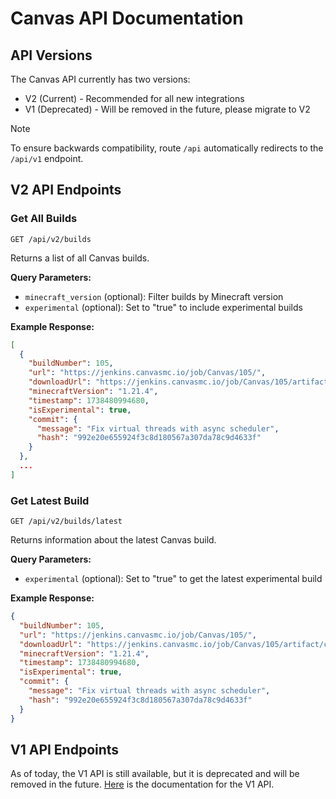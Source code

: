 # Canvas API Documentation

## API Versions

The Canvas API currently has two versions:

- V2 (Current) - Recommended for all new integrations
- V1 (Deprecated) - Will be removed in the future, please migrate to V2

> [!NOTE]
> To ensure backwards compatibility, route `/api` automatically redirects to the `/api/v1` endpoint.

## V2 API Endpoints

### Get All Builds

`GET /api/v2/builds`

Returns a list of all Canvas builds.

**Query Parameters:**

- `minecraft_version` (optional): Filter builds by Minecraft version
- `experimental` (optional): Set to "true" to include experimental builds

**Example Response:**

```json
[
  {
    "buildNumber": 105,
    "url": "https://jenkins.canvasmc.io/job/Canvas/105/",
    "downloadUrl": "https://jenkins.canvasmc.io/job/Canvas/105/artifact/canvas-server/build/libs/canvas-build.105.jar",
    "minecraftVersion": "1.21.4",
    "timestamp": 1738480994680,
    "isExperimental": true,
    "commit": {
      "message": "Fix virtual threads with async scheduler",
      "hash": "992e20e655924f3c8d180567a307da78c9d4633f"
    }
  },
  ...
]
```

### Get Latest Build

`GET /api/v2/builds/latest`

Returns information about the latest Canvas build.

**Query Parameters:**

- `experimental` (optional): Set to "true" to get the latest experimental build

**Example Response:**

```json
{
  "buildNumber": 105,
  "url": "https://jenkins.canvasmc.io/job/Canvas/105/",
  "downloadUrl": "https://jenkins.canvasmc.io/job/Canvas/105/artifact/canvas-server/build/libs/canvas-build.105.jar",
  "minecraftVersion": "1.21.4",
  "timestamp": 1738480994680,
  "isExperimental": true,
  "commit": {
    "message": "Fix virtual threads with async scheduler",
    "hash": "992e20e655924f3c8d180567a307da78c9d4633f"
  }
}
```

## V1 API Endpoints

As of today, the V1 API is still available, but it is deprecated and will be removed in the future.
[Here](https://github.com/CraftCanvasMC/Website/blob/bd804056306e713da89ebe56132e58702119ba4a/api/DOCUMENTATION.md) is the documentation for the V1 API.
